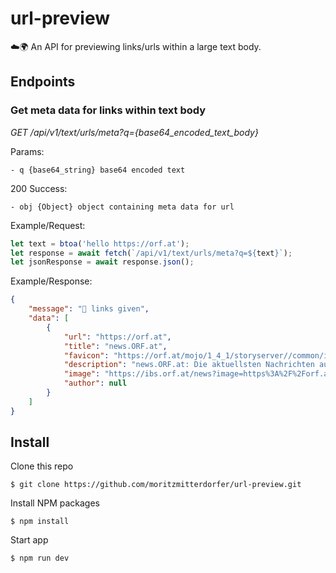 # url-preview
☁️🌍 An API for previewing links/urls within a large text body.

## Endpoints

### Get meta data for links within text body
*GET /api/v1/text/urls/meta?q={base64_encoded_text_body}*

Params:

    - q {base64_string} base64 encoded text

200 Success:

    - obj {Object} object containing meta data for url

Example/Request:
```javascript
let text = btoa('hello https://orf.at');
let response = await fetch(`/api/v1/text/urls/meta?q=${text}`);
let jsonResponse = await response.json();
```

Example/Response:
```json
{
    "message": "🚀 links given",
    "data": [
        {
            "url": "https://orf.at",
            "title": "news.ORF.at",
            "favicon": "https://orf.at/mojo/1_4_1/storyserver//common/images/favicons/favicon-32x32.png",
            "description": "news.ORF.at: Die aktuellsten Nachrichten auf einen Blick - aus Österreich und der ganzen Welt. In Text, Bild und Video.",
            "image": "https://ibs.orf.at/news?image=https%3A%2F%2Forf.at%2Fmojo%2F1_4_1%2Fstoryserver%2Fnews%2Fcommon%2Fimages%2Fog-fallback-news.png%3Fs%3D6fd0304156999f5fb116dbe1800653666b242a18",
            "author": null
        }
    ]
}
```


## Install
Clone this repo
```
$ git clone https://github.com/moritzmitterdorfer/url-preview.git
```

Install NPM packages
```
$ npm install
```

Start app
```
$ npm run dev
```